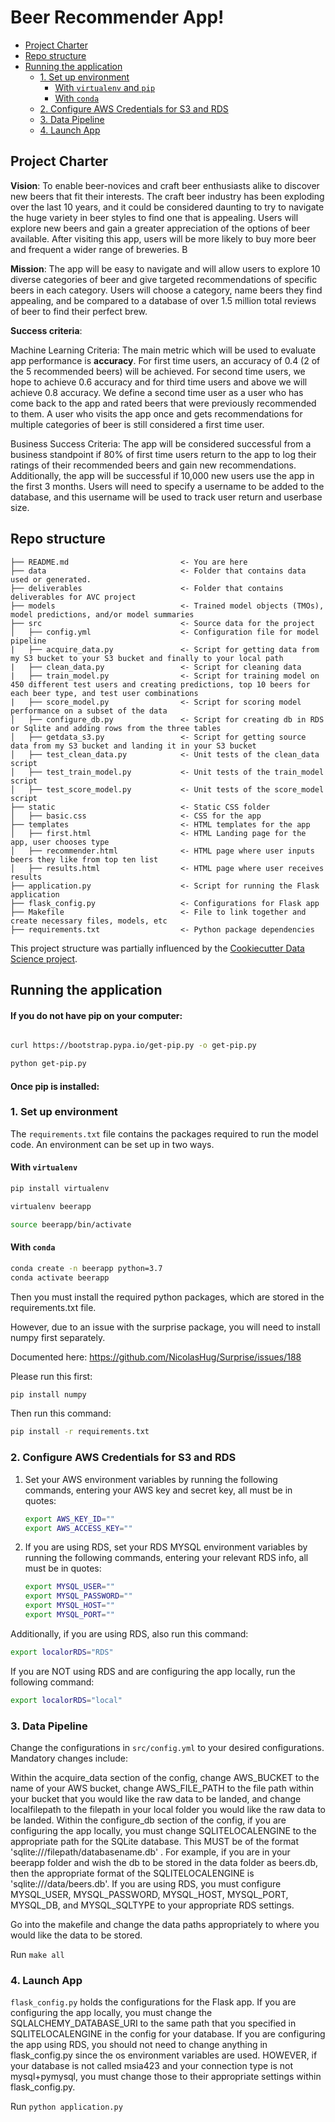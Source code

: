 # Beer Recommender App!

<!-- toc -->

- [Project Charter](#project-charter)
- [Repo structure](#repo-structure)
- [Running the application](#running-the-application)
  * [1. Set up environment](#1-set-up-environment)
    + [With `virtualenv` and `pip`](#with-virtualenv-and-pip)
    + [With `conda`](#with-conda)
  * [2. Configure AWS Credentials for S3 and RDS](#2-configure-aws-credentials-for-s3-and-rds)
  * [3. Data Pipeline](#3-data-pipeline)
  * [4. Launch App](#3-launch-app)
  

<!-- tocstop -->

## Project Charter 

**Vision**: To enable beer-novices and craft beer enthusiasts alike to discover new beers that fit their interests. The craft beer industry has been exploding over the last 10 years, and it could be considered daunting to try to navigate the huge variety in beer styles to find one that is appealing. Users will explore new beers and gain a greater appreciation of the options of beer available.  After visiting this app, users will be more likely to buy more beer and frequent a wider range of breweries.  B

**Mission**: The app will be easy to navigate and will allow users to explore 10 diverse categories of beer and give targeted recommendations of specific beers in each category.  Users will choose a category, name beers they find appealing, and be compared to a database of over 1.5 million total reviews of beer to find their perfect brew. 

**Success criteria**:

Machine Learning Criteria: The main metric which will be used to evaluate app performance is **accuracy**. For first time users, an accuracy of 0.4 (2 of the 5 recommended beers) will be achieved. For second time users, we hope to achieve 0.6 accuracy and for third time users and above we will achieve 0.8 accuracy. We define a second time user as a user who has come back to the app and rated beers that were previously recommended to them. A user who visits the app once and gets recommendations for multiple categories of beer is still considered a first time user.  

Business Success Criteria:  The app will be considered successful from a business standpoint if 80% of first time users return to the app to log their ratings of their recommended beers and gain new recommendations.  Additionally, the app will be successful if 10,000 new users use the app in the first 3 months.  Users will need to specify a username to be added to the database, and this username will be used to track user return and userbase size.


## Repo structure 

```
├── README.md                         <- You are here
├── data                              <- Folder that contains data used or generated. 
├── deliverables                      <- Folder that contains deliverables for AVC project
├── models                            <- Trained model objects (TMOs), model predictions, and/or model summaries
├── src                               <- Source data for the project 
│   ├── config.yml                    <- Configuration file for model pipeline
|   ├── acquire_data.py               <- Script for getting data from my S3 bucket to your S3 bucket and finally to your local path
|   ├── clean_data.py                 <- Script for cleaning data
|   ├── train_model.py                <- Script for training model on 450 different test users and creating predictions, top 10 beers for each beer type, and test user combinations
|   ├── score_model.py                <- Script for scoring model performance on a subset of the data
│   ├── configure_db.py               <- Script for creating db in RDS or Sqlite and adding rows from the three tables
│   ├── getdata_s3.py                 <- Script for getting source data from my S3 bucket and landing it in your S3 bucket
│   ├── test_clean_data.py            <- Unit tests of the clean_data script
│   ├── test_train_model.py           <- Unit tests of the train_model script
│   ├── test_score_model.py           <- Unit tests of the score_model script
├── static                            <- Static CSS folder
│   ├── basic.css                     <- CSS for the app
├── templates                         <- HTML templates for the app
│   ├── first.html                    <- HTML Landing page for the app, user chooses type
│   ├── recommender.html              <- HTML page where user inputs beers they like from top ten list
│   ├── results.html                  <- HTML page where user receives results
├── application.py                    <- Script for running the Flask application
├── flask_config.py                   <- Configurations for Flask app
├── Makefile                          <- File to link together and create necessary files, models, etc 
├── requirements.txt                  <- Python package dependencies 
```
This project structure was partially influenced by the [Cookiecutter Data Science project](https://drivendata.github.io/cookiecutter-data-science/).

## Running the application 

#### If you do not have pip on your computer:

```bash

curl https://bootstrap.pypa.io/get-pip.py -o get-pip.py

python get-pip.py

```
#### Once pip is installed:

### 1. Set up environment 

The `requirements.txt` file contains the packages required to run the model code. An environment can be set up in two ways. 

#### With `virtualenv`

```bash
pip install virtualenv

virtualenv beerapp

source beerapp/bin/activate

```
#### With `conda`

```bash
conda create -n beerapp python=3.7
conda activate beerapp

```

Then you must install the required python packages, which are stored in the requirements.txt file. 

However, due to an issue with the surprise package, you will need to install numpy first separately.

Documented here: https://github.com/NicolasHug/Surprise/issues/188

Please run this first:

```bash
pip install numpy
```

Then run this command:

```bash
pip install -r requirements.txt
```

### 2. Configure AWS Credentials for S3 and RDS

1.  Set your AWS environment variables by running the following commands, entering your AWS key and secret key, all must be in quotes:
    ```bash
    export AWS_KEY_ID=""
    export AWS_ACCESS_KEY=""
    
    ```

2.  If you are using RDS, set your RDS MYSQL environment variables by running the following commands, entering your relevant RDS info, all must be in quotes:
    ```bash
    export MYSQL_USER=""
    export MYSQL_PASSWORD=""
    export MYSQL_HOST=""
    export MYSQL_PORT=""
    ```
  Additionally, if you are using RDS, also run this command:
  
  ```bash
  export localorRDS="RDS"
  ```
  If you are NOT using RDS and are configuring the app locally, run the following command:
  
  ```bash
  export localorRDS="local"
  ```
    
### 3. Data Pipeline
Change the configurations in `src/config.yml` to your desired configurations. Mandatory changes include:

  Within the acquire_data section of the config, change AWS_BUCKET to the name of your AWS bucket, change AWS_FILE_PATH to the file path within your bucket that you would like the raw data to be landed, and change localfilepath to the filepath in your local folder you would like the raw data to be landed.
  Within the configure_db section of the config, if you are configuring the app locally, you must change SQLITELOCALENGINE to the appropriate path for the SQLite database. This MUST be of the format 'sqlite:///filepath/databasename.db' . For example, if you are in your beerapp folder and wish the db to be stored in the data folder as beers.db, then the appropriate format of the SQLITELOCALENGINE is 'sqlite:///data/beers.db'.  If you are using RDS, you must configure MYSQL_USER, MYSQL_PASSWORD, MYSQL_HOST, MYSQL_PORT, MYSQL_DB, and MYSQL_SQLTYPE to your appropriate RDS settings.

Go into the makefile and change the data paths appropriately to where you would like the data to be stored.
   
Run  `make all`

### 4. Launch App

`flask_config.py` holds the configurations for the Flask app. If you are configuring the app locally, you must change the SQLALCHEMY_DATABASE_URI to the same path that you specified in SQLITELOCALENGINE in the config for your database. If you are configuring the app using RDS, you should not need to change anything in flask_config.py since the os environment variables are used.  HOWEVER, if your database is not called msia423 and your connection type is not mysql+pymysql, you must change those to their appropriate settings within flask_config.py.

Run `python application.py`
